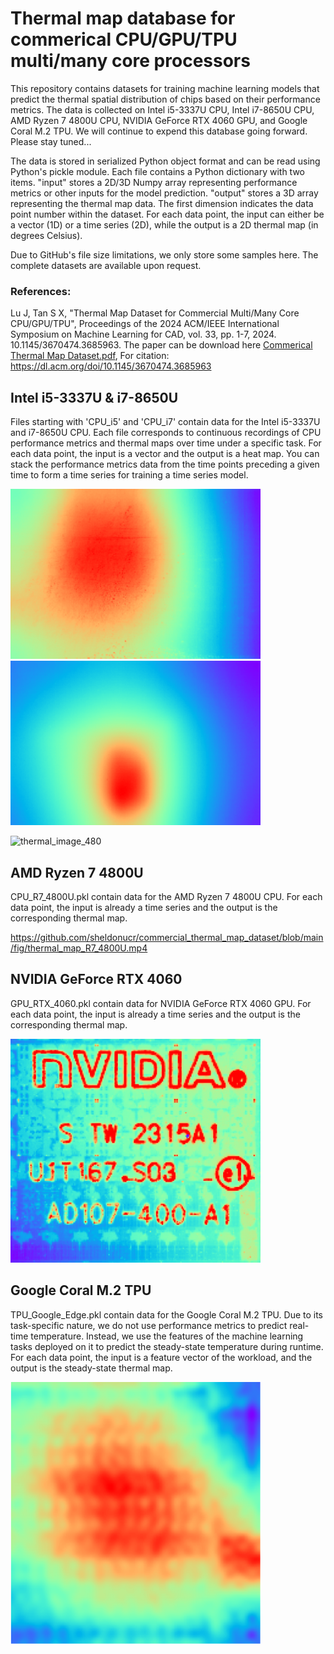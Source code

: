 # Thermal map database for commerical CPU/GPU/TPU multi/many core processors
 
This repository contains datasets for training machine learning models that predict the thermal spatial distribution of chips based on their performance metrics. The data is collected on Intel i5-3337U CPU, Intel i7-8650U CPU, AMD Ryzen 7 4800U CPU, NVIDIA GeForce RTX 4060 GPU, and Google Coral M.2 TPU. We will continue to expend this database going forward. Please stay tuned...

The data is stored in serialized Python object format and can be read using Python's pickle module. Each file contains a Python dictionary with two items. "input" stores a 2D/3D Numpy array representing performance metrics or other inputs for the model prediction. "output" stores a 3D array representing the thermal map data. The first dimension indicates the data point number within the dataset. For each data point, the input can either be a vector (1D) or a time series (2D), while the output is a 2D thermal map (in degrees Celsius).

Due to GitHub's file size limitations, we only store some samples here. The complete datasets are available upon request.

### References: 
Lu J, Tan S X, "Thermal Map Dataset for Commercial Multi/Many Core CPU/GPU/TPU", Proceedings of the 2024 ACM/IEEE International Symposium on Machine Learning for CAD, vol. 33, pp. 1-7, 2024. 10.1145/3670474.3685963. The paper can be download here [Commerical Thermal Map Dataset.pdf](https://github.com/user-attachments/files/17787524/Commerical.Thermal.Map.Dataset.pdf), For citation: https://dl.acm.org/doi/10.1145/3670474.3685963





## Intel i5-3337U & i7-8650U

Files starting with 'CPU_i5' and 'CPU_i7' contain data for the Intel i5-3337U and i7-8650U CPU. Each file corresponds to continuous recordings of CPU performance metrics and thermal maps over time under a specific task. For each data point, the input is a vector and the output is a heat map. You can stack the performance metrics data from the time points preceding a given time to form a time series for training a time series model.

<img src="https://github.com/sheldonucr/commercial_thermal_map_dataset/blob/main/fig/thermal_map_i5_3337U.png" width="400">

<img src="https://github.com/sheldonucr/commercial_thermal_map_dataset/blob/main/fig/thermal_map_i7_8650U.png" width="400">

![thermal_image_480]()

## AMD Ryzen 7 4800U

CPU_R7_4800U.pkl contain data for the AMD Ryzen 7 4800U CPU.  For each data point, the input is already a time series and the output is the corresponding thermal map.

https://github.com/sheldonucr/commercial_thermal_map_dataset/blob/main/fig/thermal_map_R7_4800U.mp4

## NVIDIA GeForce RTX 4060

GPU_RTX_4060.pkl contain data for  NVIDIA GeForce RTX 4060 GPU. For each data point, the input is already a time series and the output is the corresponding thermal map.

<img src="https://github.com/sheldonucr/commercial_thermal_map_dataset/blob/main/fig/thermal_map_RTX_4060.png" width="400">

## Google Coral M.2 TPU

TPU_Google_Edge.pkl contain data for the Google Coral M.2 TPU. Due to its task-specific nature, we do not use performance metrics to predict real-time temperature. Instead, we use the features of the machine learning tasks deployed on it to predict the steady-state temperature during runtime. For each data point, the input is a feature vector of the workload, and the output is the steady-state thermal map.

<img src="https://github.com/sheldonucr/commercial_thermal_map_dataset/blob/main/fig/thermal_map_Google_Edge.png" width="400">